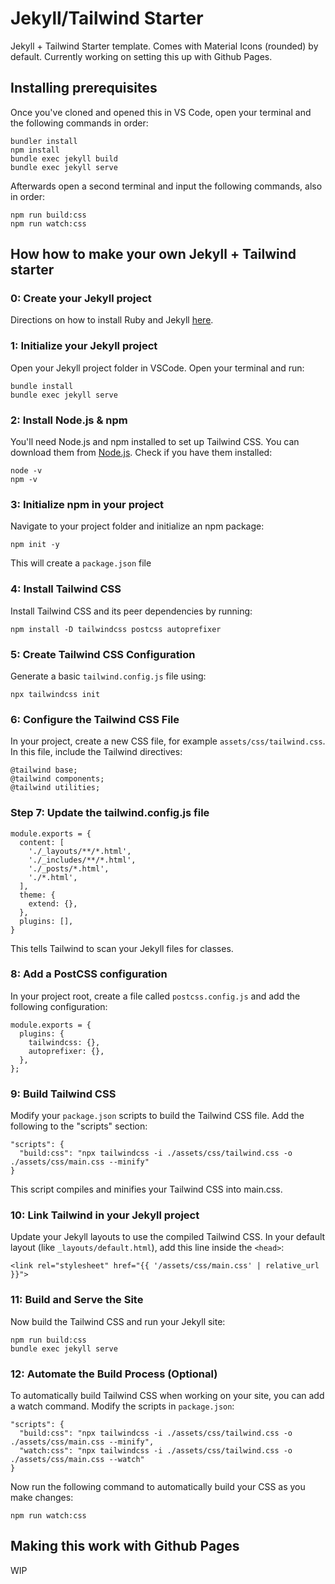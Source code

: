 # Jekyll/Tailwind Starter

Jekyll + Tailwind Starter template. Comes with Material Icons (rounded) by default. Currently working on setting this up with Github Pages.

## Installing prerequisites

Once you've cloned and opened this in VS Code, open your terminal and the following commands in order:

```
bundler install
npm install
bundle exec jekyll build
bundle exec jekyll serve
```

Afterwards open a second terminal and input the following commands, also in order:

```
npm run build:css
npm run watch:css
```

## How how to make your own Jekyll + Tailwind starter

### 0: Create your Jekyll project

Directions on how to install Ruby and Jekyll [here](https://jekyllrb.com/).

### 1: Initialize your Jekyll project

Open your Jekyll project folder in VSCode. Open your terminal and run:

```
bundle install
bundle exec jekyll serve
```

### 2: Install Node.js & npm

You'll need Node.js and npm installed to set up Tailwind CSS. You can download them from [Node.js](https://nodejs.org/en). Check if you have them installed:

```
node -v
npm -v
```

### 3: Initialize npm in your project

Navigate to your project folder and initialize an npm package:

```
npm init -y
```

This will create a `package.json` file

### 4: Install Tailwind CSS

Install Tailwind CSS and its peer dependencies by running:

```
npm install -D tailwindcss postcss autoprefixer
```

### 5: Create Tailwind CSS Configuration

Generate a basic `tailwind.config.js` file using:

```
npx tailwindcss init
```

### 6: Configure the Tailwind CSS File

In your project, create a new CSS file, for example `assets/css/tailwind.css`. In this file, include the Tailwind directives:

```
@tailwind base;
@tailwind components;
@tailwind utilities;
```

### Step 7: Update the tailwind.config.js file

```
module.exports = {
  content: [
    './_layouts/**/*.html',
    './_includes/**/*.html',
    './_posts/*.html',
    './*.html',
  ],
  theme: {
    extend: {},
  },
  plugins: [],
}
```

This tells Tailwind to scan your Jekyll files for classes.

### 8: Add a PostCSS configuration

In your project root, create a file called `postcss.config.js` and add the following configuration:

```
module.exports = {
  plugins: {
    tailwindcss: {},
    autoprefixer: {},
  },
};
```

### 9: Build Tailwind CSS

Modify your `package.json` scripts to build the Tailwind CSS file. Add the following to the "scripts" section:

```
"scripts": {
  "build:css": "npx tailwindcss -i ./assets/css/tailwind.css -o ./assets/css/main.css --minify"
}
```

This script compiles and minifies your Tailwind CSS into main.css.

### 10: Link Tailwind in your Jekyll project

Update your Jekyll layouts to use the compiled Tailwind CSS. In your default layout (like `_layouts/default.html`), add this line inside the `<head>`:

```
<link rel="stylesheet" href="{{ '/assets/css/main.css' | relative_url }}">
```

### 11: Build and Serve the Site

Now build the Tailwind CSS and run your Jekyll site:

```
npm run build:css
bundle exec jekyll serve
```

### 12: Automate the Build Process (Optional)

To automatically build Tailwind CSS when working on your site, you can add a watch command. Modify the scripts in `package.json`:

```
"scripts": {
  "build:css": "npx tailwindcss -i ./assets/css/tailwind.css -o ./assets/css/main.css --minify",
  "watch:css": "npx tailwindcss -i ./assets/css/tailwind.css -o ./assets/css/main.css --watch"
}
```

Now run the following command to automatically build your CSS as you make changes:

```
npm run watch:css
```

## Making this work with Github Pages

WIP
